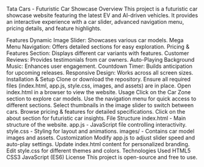 Tata Cars - Futuristic Car Showcase
Overview
This project is a futuristic car showcase website featuring the latest EV and AI-driven vehicles. It provides an interactive experience with a car slider, advanced navigation menu, pricing details, and feature highlights.

Features
Dynamic Image Slider: Showcases various car models.
Mega Menu Navigation: Offers detailed sections for easy exploration.
Pricing & Features Section: Displays different car variants with features.
Customer Reviews: Provides testimonials from car owners.
Auto-Playing Background Music: Enhances user engagement.
Countdown Timer: Builds anticipation for upcoming releases.
Responsive Design: Works across all screen sizes.
Installation & Setup
Clone or download the repository.
Ensure all required files (index.html, app.js, style.css, images, and assets) are in place.
Open index.html in a browser to view the website.
Usage
Click on the Car Zone section to explore car models.
Use the navigation menu for quick access to different sections.
Select thumbnails in the image slider to switch between cars.
Browse pricing & features for detailed specifications.
Click on the about section for futuristic car insights.
File Structure
index.html - Main structure of the website.
app.js - JavaScript file controlling interactivity.
style.css - Styling for layout and animations.
images/ - Contains car model images and assets.
Customization
Modify app.js to adjust slider speed and auto-play settings.
Update index.html content for personalized branding.
Edit style.css for different themes and colors.
Technologies Used
HTML5
CSS3
JavaScript (ES6)
License
This project is open-source and free to use.
